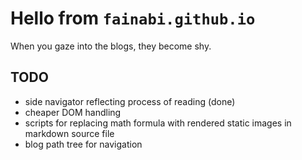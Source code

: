 # Hello from `fainabi.github.io`

When you gaze into the blogs, they become shy.

## TODO

- side navigator reflecting process of reading (done)
- cheaper DOM handling
- scripts for replacing math formula with rendered static images in markdown source file
- blog path tree for navigation
